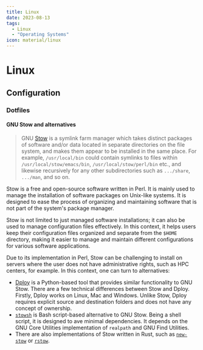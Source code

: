 ```yaml
---
title: Linux
date: 2023-08-13
tags:
  - Linux
  - "Operating Systems"
icon: material/linux
---
```


# Linux

## Configuration

### Dotfiles

#### GNU Stow and alternatives

> GNU [Stow] is a symlink farm manager which takes distinct packages
> of software and/or data located in separate directories on the file system,
> and makes them appear to be installed in the same place.
> For example, `/usr/local/bin` could contain symlinks to files
> within `/usr/local/stow/emacs/bin`, `/usr/local/stow/perl/bin` etc.,
> and likewise recursively for any other subdirectories such as
> `.../share`, `.../man`, and so on.

Stow is a free and open-source software written in Perl.
It is mainly used to manage the installation of software packages
on Unix-like systems.
It is designed to ease the process of organizing and maintaining software
that is not part of the system's package manager.

Stow is not limited to just managed software installations;
it can also be used to manage configuration files effectively.
In this context,
it helps users keep their configuration files organized
and separate from the `$HOME` directory,
making it easier to manage and maintain different
configurations for various software applications.

Due to its implementation in Perl,
Stow can be challenging to install on servers
where the user does not have administrative rights,
such as HPC centers, for example.
In this context,
one can turn to alternatives:

- [Dploy] is a Python-based tool
  that provides similar functionality to GNU Stow.
  There are a few technical differences between Stow and Dploy.
  Firstly, Dploy works on Linux, Mac and Windows.
  Unlike Stow, Dploy requires explicit source and destination folders
  and does not have any concept of ownership.
- [`stowsh`][stowsh] is Bash script-based alternative to GNU Stow.
  Being a shell script, it is designed to ave minimal dependencies.
  It depends on the GNU Core Utilities implementation of `realpath`
  and GNU Find Utilities.
- There are also implementations of Stow written in Rust,
  such as [`new-stow`](https://github.com/adam-gaia/new-stow)
  or [`rstow`](https://github.com/qboileau/rstow).

[Stow]: https://www.gnu.org/software/stow/
[Dploy]: https://github.com/arecarn/dploy
[stowsh]: https://github.com/mikepqr/stowsh
